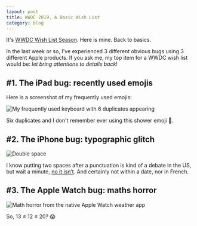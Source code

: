 ```yaml
---
layout: post
title: WWDC 2019, A Basic Wish List
category: blog
---
```


It's [WWDC Wish List Season][another-wishlist]. Here is mine. Back to basics.

In the last week or so, I've experienced 3 different obvious bugs using 3
different Apple products. If you ask me, my top item for a WWDC wish list would
be: _let bring attentions to details back_!

## #1. The iPad bug: recently used emojis

Here is a screenshot of my frequently used emojis:

![My frequently used keyboard with 6 duplicates appearing](../../assets/images/duplicates.gif)

Six duplicates and I don't remember ever using this shower emoji 🚿.

## #2. The iPhone bug: typographic glitch

![Double space](../../assets/images/double-space.gif)

I know putting two spaces after a punctuation is kind of a debate in the US, but
wait a minute, [no it isn’t][one-space]. And certainly not within a date, nor in
French.

## #3. The Apple Watch bug: maths horror

![Math horror from the native Apple Watch weather app](../../assets/images/bug-weather-apple-watch.png)

So, 13 ≤ 12 ≤ 20? 😱

[another-wishlist]:
  https://www.macstories.net/stories/wwdc-a-wish-list-2019-edition/
[one-space]: https://practicaltypography.com/one-space-between-sentences.html
